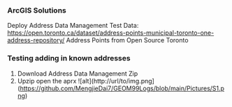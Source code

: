 
### ArcGIS Solutions 
Deploy Address Data Management 
Test Data: https://open.toronto.ca/dataset/address-points-municipal-toronto-one-address-repository/
Address Points from Open Source Toronto 

### Testing adding in known addresses 
1. Download Address Data Management Zip 
2. Upzip open the aprx
   ![alt](http://url/to/img.png](https://github.com/MengjieDai7/GEOM99Logs/blob/main/Pictures/S1.png)

